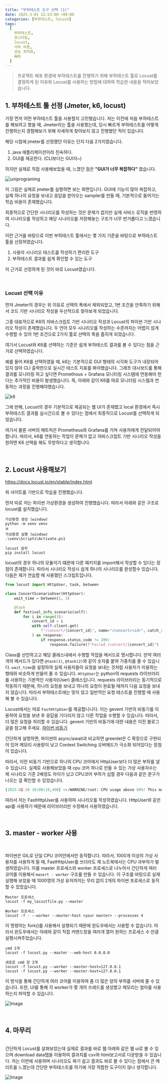 ```yaml
---
title: "부하테스트 도구 선택 (1)"
date: 2025-3-01 22:53:00 +09:00
categories: [부하테스트, locust]
tags:
  [
    부하테스트,
    모니터링,
    locust,
    서버 비용,
    성능 최적화,
    AWS
  ]
---
```


> 프로젝트 배포 환경에 부하테스트를 진행하기 위해 부하테스트 툴로 Locust를 결정하게 된 이유와 Locust를 사용하는 방법에 대하여 학습한 내용을 적어보았습니다.  


## 1. 부하테스트 툴 선정 (Jmeter, k6, locust)

가장 먼저 어떤 부하테스트 툴을 사용할지 고민했습니다. 저는 이전에 처음 부하테스트를 해보려고 했을 때, Jmeter라는 툴을 사용했는데, 당시 빠르게 부하테스트를 어떻게 진행하는지 경험해보기 위해 자세하게 찾아보지 않고 진행했던 적이 있습니다.

해당 시점에 jmeter를 선정했던 이유는 단지 다음 2가지였습니다.

1. java 애플리케이션이라 친숙하다.
2. GUI를 제공한다. (CLI보다는 GUI지~)

하지만 실제로 직접 사용해보았을 때, 느꼈던 점은 **"GUI가 너무 복잡하다"** 였습니다.


![uniprograming](https://github.com/HeeChanN/HeeChanN/assets/88177732/3bff288d-837e-4ed5-b264-9774dad65e62)

이 그림은 실제로 jmeter를 실행하면 보는 화면입니다. GUI에 기능이 많아 복잡하고, 실제 하나의 요청을 보내고 응답을 받아오는 sampler를 만들 때, 기본적으로 들어가는 학습 비용이 존재했습니다.

최종적으로 간단한 시나리오를 작성하는 것은 문제가 없지만 실제 서비스 로직을 반영하여 시나리오를 작성하고 해당 시나리오를 저장해놓는 구조가 너무 번거롭다고 느꼈습니다.

이런 근거를 바탕으로 이번 부하테스트 툴에서는 몇 가지 기준을 바탕으로 부하테스트 툴을 선정하였습니다.

1. 사용자 시나리오 테스트를 작성하기 편리한 도구
2. 부하테스트 결과를 쉽게 확인할 수 있는 도구

이 근거로 선정하게 된 것이 바로 Locust였습니다.

<br>

### Locust 선택 이유

먼저 Jmeter의 경우는 위 이유로 선택의 폭에서 제외되었고, 1번 조건을 만족하기 위해서 코드 기반 시나리오 작성을 우선적으로 찾아보게 되었습니다.

그중 대표적으로 K6의 자바스크립트 기반 시나리오 작성과 Locust의 파이썬 기반 시나리오 작성이 존재했습니다. 두 언어 모두 시나리오를 작성하는 수준까지는 어렵지 않게 수행할 수 있어 1번 조건으로 2가지 툴로 선택의 폭을 좁히게 되었습니다.

여기서 Locust와 K6를 선택하는 기준은 쉽게 부하테스트 결과를 볼 수 있다는 점을 근거로 선택하였습니다.

예를 들어 K6를 선택하였을 때, k6는 기본적으로 GUI 형태의 시각화 도구가 내장되어있지 않아 CLI 출력만으로 실시간 테스트 지표를 봐야했습니다. 
그래프 대시보드를 통해 결과를 모니터링 하고 싶다면 Promethous + Grafana 모니터링 시스템에 연동해야 한다는 추가적인 비용이 발생했습니다. 
즉, 아래와 같이 K6를 따로 모니터링 시스템과 연동하는 과정을 진행해야했습니다.

![k6](https://github.com/user-attachments/assets/b0d22898-d3f2-4167-b4e8-e05bdbb2e8ea)

그에 반해, Locust의 경우 기본적으로 제공되는 웹 UI가 존재했고 local 환경에서 즉시 부하테스트 결과를 실시간으로 볼 수 있다는 점에서 최종적으로 Locust를 선택하게 되었습니다.

여기서 물론 서버의 매트릭은 Prometheus와 Grafana를 거쳐 사용자에게 전달되어야 합니다.
따라서, k6를 연동하는 작업이 문제가 없고 자바스크립트 기반 시나리오 작성을 원하면 K6 선택을 해도 무방하다고 생각합니다.

<br>

## 2. Locust 사용해보기

https://docs.locust.io/en/stable/index.html

위 사이트를 기반으로 학습을 진행했습니다. 

먼저 따로 저는 파이썬 가상환경을 생성하여 진행했습니다. 따라서 아래와 같은 구조로 locust를 설치했습니다.


```console
가상환경 생성 (window)
python -m venv venv
ㅉ
가상환경 실행 (window)
.\venv\Scripts\Activate.ps1

locust 설치
pip install locust
```


locust의 경우 하나의 모듈이기 떄문에 다른 패키지를 import해서 작성할 수 있다는 장점이 존재합니다. 따라서 시나리오 작성시 쉽게 하나의 시나리오를 완성할수 있습니다. 다음은 제가 연습할 때 사용했던 스크립트입니다.


```python
from locust import HttpUser, task, between

class ConcertScenarioUser(HttpUser):
    wait_time = between(1, 3)

    @task
    def festival_info_scenario(self):
        for i in range(3):
            concert_id = i
            with self.client.get(
                f"/concert/{concert_id}", name="/concert/<id>", catch_response=True
            ) as response:
                if response.status_code != 200:
                    response.failure(f"Failed /concert/{concert_id}")
```


Class를 선언하고고 해당 클래스내에서 수행할 작업을 메서드로 명시합니다. 만약 여러개의 메서드가 있다면 `@task(1)`, `@task(2)`와 같이 숫자를 붙여 가중치를 줄 수 있습니다. `wait_time`을 설정하여 실제 사용자들이 요청을 보내는 것처럼 사용자가 이용하는 형태와 비슷하게 만들어 줄 수 있습니다. `HttpUser`는 python의 requests 라이브러리를 사용하는 기본적인 사용자(User) 클래스입니다. requests 라이브러리는 동기적으로 작동하기 때문에, 하나의 요청을 보내고 하나의 요청이 완료될 때까지 다음 요청을 보내지 않습니다. 따라서 부하테스트에는 맞지 않고 일반적인 요청 테스트를 진행할 때 사용해 볼 수 있습니다.

Locust에서는 따로 `FastHttpUser`를 제공합니니다. 이는 gevent 기반의 비동기를 이용하여 요청을 보낸 후 응답을 기다리지 않고 다른 작업을 수행할 수 있습니다. 따라서, 더 많은 요청을 처리할 수 있습니다. gevent 기반의 비동기에 대한 내용은 이전 블로그 글을 참고해 주세요. [파이썬 비동기](https://heechann.github.io/posts/python-async-await/)

간단하게 설명하면, 파이썬의 async/await과 비교하면 greenlet은 C 확장으로 구현되어 있어 메모리 사용량이 낮고 Context Switching 오버헤드가 극소화 되어있다는 장점이 있습니다.

따라서, 이런 비동기 기반으로 하나의 CPU 코어에서 HttpUser보다 더 많은 부하를 낼 수 있습니다. 실제로 사용해보았을 때 cpu 코어 하나로 만들 수 있는 가상 사용자수는 제 시나리오 기준 2배정도 차이가 났고 CPU코어 부하가 심할 경우 다음과 같은 문구가 나오는 걸 확인할 수 있었습니다.


```python
[2025-02-28 16:00:16,498] <>/WARNING/root: CPU usage above 90%! This may constrain your throughput and may even give inconsistent response time measurements! See https://docs.locust.io/en/stable/running-distributed.html for how to distribute the load over multiple CPU cores or machines
```

따라서 저는 FastHttpUser를 사용하여 시나리오를 작성하였습니다. HttpUser와 같은 api를 사용하기 때문에 라이브러리만 수정해서 사용하였습니다.

<br>

## 3. master - worker 사용

<br>

파이썬은 GIL로 단일 CPU 코어안에서만 동작합니다. 따라서, 1000개 이상의 가상 사용자를 사용하게 될 때, FastHttpUser를 쓰더라도 제 노트북에서는 CPU 과부하가 발생하였습니다. 이를 master 프로세스와 worker 프로세스로 나누어서 간단하게 여러 코어를 이용해서 `masert - worker` 구조를 만들 수 있습니다. 이 구조를 바탕으로 실제 실행해 보았을 때 1000명의 가상 유저까지는 무리 없이 2개의 파이썬 프로세스로 동작할 수 있었습니다.

```console
Master 프로세스
locust -f my_locustfile.py --master

Worker 프로세스
locust -f - --worker --master-host <your master> --processes 4
```

이 명령어는 fork()를 사용해서 실행되기 때문에 윈도우에서는 사용할 수 없습니다. 따라서 윈도우에서는 아래와 같이 직접 커맨드창을 여러개 열어 원하는 프로세스 수 만큼 실행시켜주었습니다.

```console
cmd 1개
locust -f locust.py --master --web-host 0.0.0.0

새로운 cmd 창 2개
locust -f locust.py --worker --master-host=127.0.0.1
locust -f locust.py --worker --master-host=127.0.0.1
```

이 방식을 통해 간단하게 여러 코어를 이용하여 좀 더 많은 양의 부하를 서버에 줄 수 있습니다. 또한, UI를 통해 각 worker가 몇 개의 쓰레드를 생성했고 메모리는 얼마를 사용하는지 파악할 수 있습니다.

![Image](https://github.com/user-attachments/assets/5c8c67ba-d24c-47cc-a045-fd0d5e58341f)

<br>

## 4. 마무리

<br>
간단하게 Locust를 살펴보았는데 실제로 결과를 바로 웹 아래와 같은 웹 ui로 볼 수 있으며 download data탭을 이용하여 결과치를 csv와 html보고서로 다운받을 수 있습니다. 저는 이번에 사용하며 시나리오도 짜기 쉽고 결과도 바로 볼 수 있다는 점에서 큰 메리트를 느꼈는데 간단한 부하테스트를 하기에 가장 적합한 도구이지 않나 생각합니다.

<br>

![Image](https://github.com/user-attachments/assets/bc43ee23-4e8c-4d98-9262-a6b6cb569775)